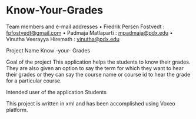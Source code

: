 Know-Your-Grades
================
Team members and e-mail addresses 
•	Fredrik Persen Fostvedt 	: fpfostvedt@gmail.com
•	Padmaja Matlaparti 		: mpadmaja@pdx.edu
•	Vinutha Veerayya Hiremath	: vinutha@pdx.edu	

Project Name
Know -your- Grades

Goal of the project
This application helps the students to know their grades. They are also given an option to say the term for which they want to hear their grades or they can say the course name or course id to hear the grade for a particular course. 

Intended user of the application
Students

This project is written in xml and has been accomplished using Voxeo platform.
